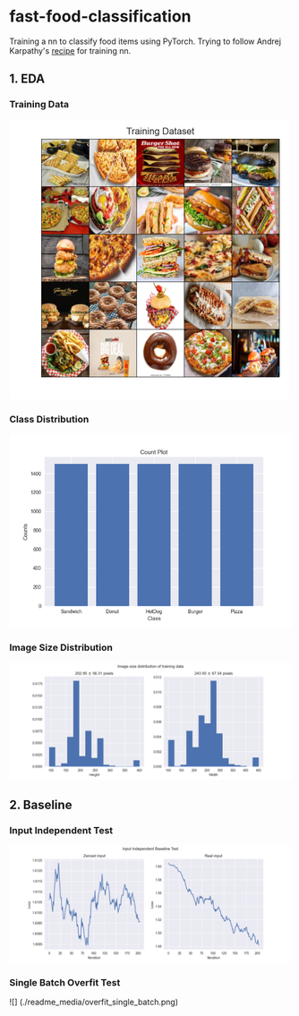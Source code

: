 # fast-food-classification

Training a nn to classify food items using PyTorch.
Trying to follow Andrej Karpathy's [recipe](http://karpathy.github.io/2019/04/25/recipe/) for training nn.

## 1. EDA

### Training Data

![](./readme_media/training_data.png)

### Class Distribution

![](./readme_media/count_plot.png)

### Image Size Distribution

![](./readme_media/size_distribution.png)

## 2. Baseline

### Input Independent Test

![](./readme_media/input_independent_test.png)

### Single Batch Overfit Test

![] (./readme_media/overfit_single_batch.png)
